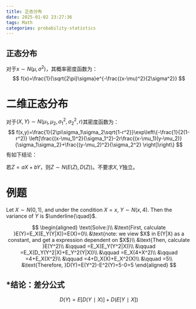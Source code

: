 ```yaml
---
title: 正态分布
date: 2025-01-02 23:27:36
tags: Math
categories: probability-statistics
---
```


## 正态分布
对于$x\sim N(\mu,\sigma^2)$，其概率密度函数为：
$$
f(x)=\frac{1}{\sqrt{2\pi}\sigma}e^{-\frac{(x-\mu)^2}{2\sigma^2}}
$$

# 二维正态分布
对于$(X,Y)\sim N(\mu_1,\mu_2,\sigma_1^2,\sigma_2^2,r)$其密度函数为：
$$
f(x,y)=\frac{1}{2\pi\sigma_1\sigma_2\sqrt{1-r^2}}\exp\left\{-\frac{1}{2(1-r^2)} \left[\frac{(x-\mu_1)^2}{\sigma_1^2}-2r\frac{(x-\mu_1)(y-\mu_2)}{\sigma_1\sigma_2}+\frac{(y-\mu_2)^2}{\sigma_2^2} \right]\right\}
$$
有如下结论：

若$Z=aX+bY$，则$Z\sim N(E(Z),D(Z))$。不要求$X,Y$独立。


# 例题

Let $X\sim N(0,1)$, and under the condition $X = x$, $Y\sim N(x,4)$. Then the variance of $Y$ is $\underline{\quad}$.


$$
\begin{aligned}
    \text{Solve:}\\
    &\text{First, calculate }E(Y)=E_X(E_Y(Y|X))=E(X)=0\\
    &\text{note: we view $X$ in E(Y|X) as a constant, and get a expression dependent on $X$}\\
    &\text{Then, calculate }E(Y^2)\\
    &\qquad =E_X(E_Y(Y^2|X))\\
    &\qquad =E_X(D_Y(Y^2|X)+E_Y^2(Y|X))\\
    &\qquad =E_X(4+X^2)\\
    &\qquad =4+E_X(X^2)\\
    &\qquad =4+D_X(X)+E_X^2(X)\\
    &\qquad =5\\
    &\text{Therefore, }D(Y)=E(Y^2)-E^2(Y)=5-0=5
\end{aligned}
$$

## *结论：差分公式
$$
D(Y)=E[D(Y∣X)]+D(E[Y∣X])
$$